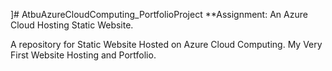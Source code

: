 ]# AtbuAzureCloudComputing_PortfolioProject
**Assignment: An Azure Cloud Hosting Static Website.

A repository for Static Website Hosted on Azure Cloud Computing.
My Very First Website Hosting and Portfolio.


